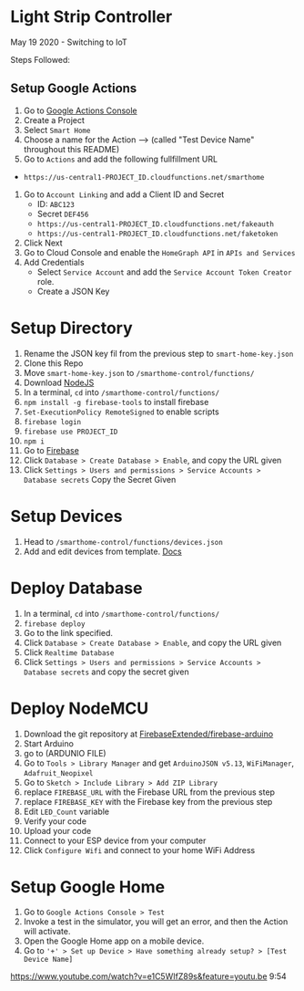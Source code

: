 # Light Strip Controller
May 19 2020 - Switching to IoT

Steps Followed:


## Setup Google Actions
1. Go to [Google Actions Console](console.actions.google.com)
1. Create a Project
1. Select `Smart Home`
1. Choose a name for the Action --> (called "Test Device Name" throughout this README)
1. Go to `Actions` and add the following fullfillment URL
 - `https://us-central1-PROJECT_ID.cloudfunctions.net/smarthome`
1. Go to `Account Linking` and add a Client ID and Secret
    - ID: `ABC123`
    - Secret `DEF456`
    - `https://us-central1-PROJECT_ID.cloudfunctions.net/fakeauth`
    - `https://us-central1-PROJECT_ID.cloudfunctions.net/faketoken`
1. Click Next
1. Go to Cloud Console and enable the `HomeGraph API` in `APIs and Services`
1. Add Credentials
    - Select `Service Account` and add the `Service Account Token Creator` role.
    - Create a JSON Key


# Setup Directory
1. Rename the JSON key fil from the previous step to `smart-home-key.json`
2. Clone this Repo
1. Move `smart-home-key.json` to `/smarthome-control/functions/`
1. Download [NodeJS](https://nodejs.org/en/)
1. In a terminal, `cd` into `/smarthome-control/functions/`
1. `npm install -g firebase-tools` to install firebase
1. `Set-ExecutionPolicy RemoteSigned` to enable scripts
1. `firebase login`
1. `firebase use PROJECT_ID`
1. `npm i`
1. Go to [Firebase](console.firebase.google.com)
1. Click `Database > Create Database > Enable`, and copy the URL given
1. Click `Settings > Users and permissions > Service Accounts > Database secrets` Copy the Secret Given

# Setup Devices
1. Head to `/smarthome-control/functions/devices.json` 
1. Add and edit devices from template. [Docs](https://developers.google.com/assistant/smarthome/guides)

# Deploy Database
1. In a terminal, `cd` into `/smarthome-control/functions/`
1. `firebase deploy`
1. Go to the link specified.
1. Click `Database > Create Database > Enable`, and copy the URL given
1. Click `Realtime Database`
1. Click `Settings > Users and permissions > Service Accounts > Database secrets` and copy the secret given

# Deploy NodeMCU
1. Download the git repository at [FirebaseExtended/firebase-arduino](https://github.com/FirebaseExtended/firebase-arduino )
1. Start Arduino
1. go to (ARDUNIO FILE)
1. Go to `Tools > Library Manager` and get `ArduinoJSON v5.13`, `WiFiManager`, `Adafruit_Neopixel`
1. Go to `Sketch > Include Library > Add ZIP Library`
1. replace `FIREBASE_URL` with the Firebase URL from the previous step
1. replace `FIREBASE_KEY` with the Firebase key from the previous step
1. Edit `LED_Count` variable
1. Verify your code
1. Upload your code
1. Connect to your ESP device from your computer
1. Click `Configure Wifi` and connect to your home WiFi Address

# Setup Google Home
1. Go to `Google Actions Console > Test`
1. Invoke a test in the simulator, you will get an error, and then the Action will activate.
1. Open the Google Home app on a mobile device.
1. Go to `'+' > Set up Device > Have something already setup? > [Test Device Name]`


https://www.youtube.com/watch?v=e1C5WIfZ89s&feature=youtu.be 9:54
